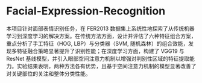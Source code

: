# Facial-Expression-Recognition
本项目针对面部表情识别任务，在 FER2013 数据集上系统性地探索了从传统机器学习到深度学习的解决方案。在传统方法方面，设计并评估了六种特征组合方案，重点分析了手工特征（HOG, LBP）与分类器（SVM, 随机森林）的组合效能，发现多特征融合策略显著提升了识别性能；在深度学习方面，构建了 VGG19 与 ResNet 基线模型，并引入眼部空间注意力机制以增强对判别性区域的特征提取能力。实验结果表明，两种方法各有优势，且基于空间注意力机制的模型显著改善了对关键部位的关注和整体分类性能。
